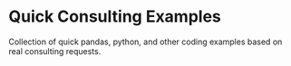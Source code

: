 # Quick Consulting Examples

Collection of quick pandas, python, and other coding examples based on real consulting requests.
